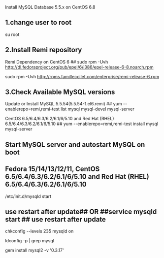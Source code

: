Install MySQL Database 5.5.x on CentOS 6.8

## 1.change user to root

su root
## 2.Install Remi repository

Remi Dependency on CentOS 6 ##
sudo rpm -Uvh http://dl.fedoraproject.org/pub/epel/6/i386/epel-release-6-8.noarch.rpm

sudo rpm -Uvh http://rpms.famillecollet.com/enterprise/remi-release-6.rpm

## 3.Check Available MySQL versions

Update or Install MySQL 5.5.54(5.5.54-1.el6.remi) ##
yum --enablerepo=remi,remi-test list mysql mysql-devel mysql-server

CentOS 6.5/6.4/6.3/6.2/6.1/6/5.10 and Red Hat (RHEL) 6.5/6.4/6.3/6.2/6.1/6/5.10 ##
yum --enablerepo=remi,remi-test install mysql mysql-server

## Start MySQL server and autostart MySQL on boot ##
## Fedora 15/14/13/12/11, CentOS 6.5/6.4/6.3/6.2/6.1/6/5.10 and Red Hat (RHEL) 6.5/6.4/6.3/6.2/6.1/6/5.10 ##

/etc/init.d/mysqld start 

## use restart after update## OR ##service mysqld start ## use restart after update 

chkconfig --levels 235 mysqld on

ldconfig -p | grep mysql

gem install mysql2 -v '0.3.17'
